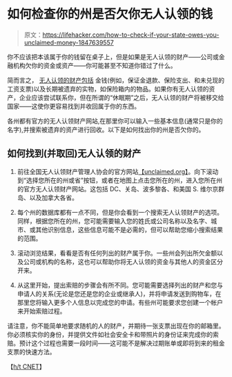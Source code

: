 # 如何检查你的州是否欠你无人认领的钱

> 原文：<https://lifehacker.com/how-to-check-if-your-state-owes-you-unclaimed-money-1847639557>

你不应该把本该属于你的钱留在桌子上，但是如果是无人认领的财产——公司或金融机构欠你的资金或资产——你可能甚至不知道你错过了什么。



简而言之， [无人认领的财产包括](https://unclaimed.org/what-is-unclaimed-property/) 金钱(例如，保证金退款、保险支出、和未兑现的工资支票)以及长期被遗弃的实物，如保险箱内的物品。如果你有无人认领的资产，企业应该尝试联系你，但在所谓的“休眠期”之后，无人认领的财产将被移交给国家——这使你更容易找到并收回属于你的东西。

各州都有官方的无人认领财产网站,在那里你可以输入一些基本信息(通常只是你的名字),并搜索被遗弃的资产进行回收。以下是如何找出你的州是否欠你的。

## 如何找到(并取回)无人认领的财产

1.  前往全国无人认领财产管理人协会的官方网站[【unclaimed.org】](https://unclaimed.org/)。向下滚动到“选择您所在的州或省”按钮，或者在地图上点击您所在的州，进入您所在州的官方无人认领财产网站。这包括 DC、关岛、波多黎各、和美国 S. 维尔京群岛、以及加拿大各省。

2.  每个州的数据库都有一点不同，但是你会看到一个搜索无人认领财产的选项。同样，根据您所在的州，您可能需要输入您的姓氏或公司名称以及名字、城市、或其他识别信息，这些信息可能不是必需的，但可以帮助您缩小搜索结果的范围。

3.  滚动浏览结果，看看是否有任何列出的财产属于你。一些州会列出所欠金额以及公司或机构的名称，这也可以帮助你将无人认领的资金与其他人的资金区分开来。

4.  从这里开始，提出索赔的步骤会有所不同。您可能需要选择列出的财产和您与申请人的关系(无论是您还是您的企业或继承人)，并将申请发送到购物车，在那里您将输入更多个人信息以完成您的申请。有些州可能要求您创建一个帐户来开始索赔过程。

请注意，你不能简单地要求随机的人的财产，并期待一张支票出现在你的邮箱里。你必须核实你的身份，并提供文件如社会安全卡和带照片的身份证来完成你的索赔。预计这个过程也需要一段时间——这可能不是解决过期账单或即将到来的租金支票的快速方法。

【[h/t CNET](https://www.cnet.com/personal-finance/your-money/got-two-minutes-see-if-your-state-owes-you-money-heres-how/)】